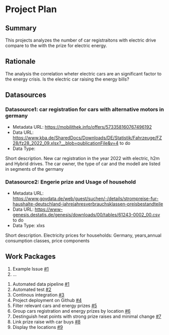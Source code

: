 # Project Plan

## Summary

<!-- Describe your data science project in max. 5 sentences. -->
This projects analyzes the number of car registraitons with electric drive compare to the 
with the prize for electric energy.

## Rationale

<!-- Outline the impact of the analysis, e.g. which pains it solves. -->
The analysis the correlation wheter electric cars are an significant factor to the energy crisis. 
Is the electric car raising the energy bills?
## Datasources

<!-- Describe each datasources you plan to use in a section. Use the prefic "DatasourceX" where X is the id of the datasource. -->

### Datasource1: car registration for cars with alternative motors in germany
* Metadata URL: https://mobilithek.info/offers/573358160767496192
* Data URL: https://www.kba.de/SharedDocs/Downloads/DE/Statistik/Fahrzeuge/FZ28/fz28_2022_09.xlsx?__blob=publicationFile&v=4 to do
* Data Type: 

Short description.
New car registration in the year 2022 with electric, h2m and Hybrid drives. 
The car owner, the type of car and the modell are listed in segments of the germany 


### Datasource2: Engerie prize and Usage of household
* Metadata URL: https://www.govdata.de/web/guest/suchen/-/details/strompreise-fur-haushalte-deutschland-jahrejahresverbrauchsklassen-preisbestandteile
* Data URL:  https://www-genesis.destatis.de/genesis/downloads/00/tables/61243-0002_00.csv to do
* Data Type: xlxs

Short description.
Electricity prices for households: Germany, years,annual consumption classes, price components


## Work Packages
<!-- List of work packages ordered sequentially, each pointing to an issue with more details. -->

1. Example Issue [#1][i1]
2. ...

[i1]: https://github.com/jvalue/2023-amse-template/issues/1
1. Automated data pipeline [#1][i1]
2. Automated test  [#2][i2]
3. Continous integration [#3][i3]
4. Project deployment on Github [#4][i4]
5. Filter relevant cars and energy prizes [#5][i5]
6. Group cars registration and energy prizes by location [#6][i6] 
7. Destinguish heat points with strong prize raises and minimal change [#7][i7]
8. Link prize raise with car buys  [#8][i8]
9. Display the locations [#9][i9]
 

[i1]: https://github.com/CarstenSchmotz/2023-AMSE-cs/issues/1
[i2]: https://github.com/CarstenSchmotz/2023-AMSE-cs/issues/2
[i3]: https://github.com/CarstenSchmotz/2023-AMSE-cs/issues/3
[i4]: https://github.com/CarstenSchmotz/2023-AMSE-cs/issues/4
[i5]: https://github.com/CarstenSchmotz/2023-AMSE-cs/issues/5
[i6]: https://github.com/CarstenSchmotz/2023-AMSE-cs/issues/6
[i7]: https://github.com/CarstenSchmotz/2023-AMSE-cs/issues/7
[i8]: https://github.com/CarstenSchmotz/2023-AMSE-cs/issues/8
[i9]: https://github.com/CarstenSchmotz/2023-AMSE-cs/issues/9